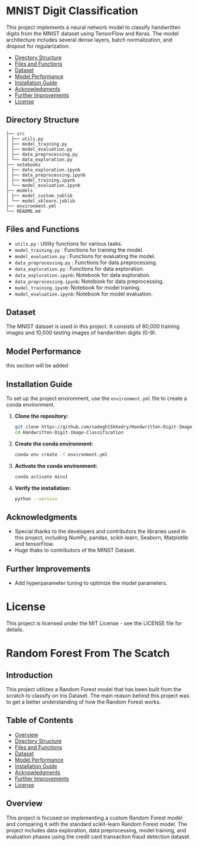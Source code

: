 # MNIST Digit Classification

This project implements a neural network model to classify handwritten digits from the MNIST dataset using TensorFlow and Keras. The model architecture includes several dense layers, batch normalization, and dropout for regularization.

- [Directory Structure](#directory-structure)
- [Files and Functions](#files-and-functions)
- [Dataset](#dataset)
- [Model Performance](#model-performance)
- [Installation Guide](#installation-guide)
- [Acknowledgments](#acknowledgments)
- [Further Improvements](#further-improvements)
- [License](#license)

## Directory Structure
```
├── src
│ ├── utils.py
│ ├── model_training.py
│ ├── model_evaluation.py
│ ├── data_preprocessing.py
│ └── data_exploration.py
├── notebooks
│ ├── data_exploration.ipynb
│ ├── data_preprocessing.ipynb
│ ├── model_training.ipynb
│ └── model_evaluation.ipynb
├── models
│ ├── model_custom.joblib
│ └── model_sklearn.joblib
├── environment.yml
└── README.md
```
## Files and Functions

- `utils.py` : Utility functions for various tasks.
- `model_training.py` : Functions for training the model.
- `model_evaluation.py` : Functions for evaluating the model.
- `data_preprocessing.py` : Functions for data preprocessing.
- `data_exploration.py` : Functions for data exploration.
- `data_exploration.ipynb`: Notebook for data exploration.
- `data_preprocessing.ipynb`: Notebook for data preprocessing.
- `model_training.ipynb`: Notebook for model training.
- `model_evaluation.ipynb`: Notebook for model evaluation.

   
## Dataset

The MNIST dataset is used in this project. It consists of 60,000 training images and 10,000 testing images of handwritten digits (0-9).


## Model Performance

this section will be added

## Installation Guide

To set up the project environment, use the `environment.yml` file to create a conda environment.

1. **Clone the repository:**

    ```bash
    git clone https://github.com/sadegh15khedry/Handwritten-Digit-Image-Classification.git
    cd Handwritten-Digit-Image-Classification
    ```

2. **Create the conda environment:**

    ```bash
    conda env create -f environment.yml
    ```

3. **Activate the conda environment:**

    ```bash
    conda activate minst
    ```

4. **Verify the installation:**

    ```bash
    python --version
    ```

## Acknowledgments

- Special thanks to the developers and contributors the libraries used in this project, including NumPy, pandas, scikit-learn, Seaborn, Matplotlib and tensorFlow.
- Huge thaks to contributors of the MINST Dataset.

## Further Improvements

- Add hyperparameter tuning to optimize the model parameters.

# License
This project is licensed under the MIT License - see the LICENSE file for details.

# Random Forest From The Scatch


## Introduction

This project utilizes a Random Forest model that has been built from the scratch to classify on Iris Dataset. The main reason behind this project was to get a better understanding of how the Random Forest works.

## Table of Contents

- [Overview](#overview)
- [Directory Structure](#directory-structure)
- [Files and Functions](#files-and-functions)
- [Dataset](#dataset)
- [Model Performance](#model-performance)
- [Installation Guide](#installation-guide)
- [Acknowledgments](#acknowledgments)
- [Further Improvements](#further-improvements)
- [License](#license)

## Overview

This project is focused on implementing a custom Random Forest model and comparing it with the standard scikit-learn Random Forest model. The project includes data exploration, data preprocessing, model training, and evaluation phases using the credit card transaction fraud detection dataset.












